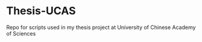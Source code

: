 # Thesis-UCAS
Repo for scripts used in my thesis project at University of Chinese Academy of Sciences
